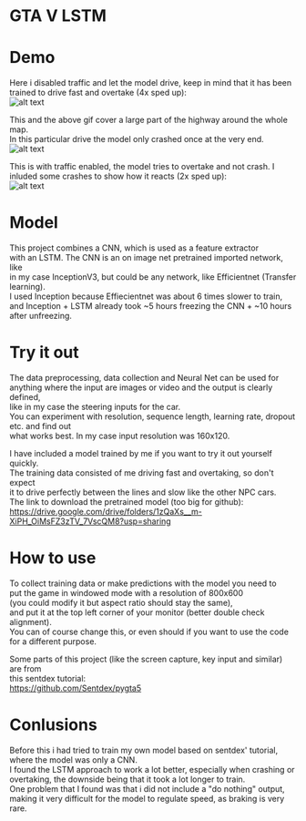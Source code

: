# GTA V LSTM


# Demo
Here i disabled traffic and let the model drive, keep in mind that it has been trained to drive fast and overtake (4x sped up):  
![alt text][gif1]  
  
This and the above gif cover a large part of the highway around the whole map.  
In this particular drive the model only crashed once at the very end.  
![alt text][gif2]  
  
This is with traffic enabled, the model tries to overtake and not crash. I inluded some crashes to show how it reacts (2x sped up):  
![alt text][gif3]  


# Model
This project combines a CNN, which is used as a feature extractor  
with an LSTM. The CNN is an on image net pretrained imported network, like  
in my case InceptionV3, but could be any network, like Efficientnet (Transfer learning).  
I used Inception because Effiecientnet was about 6 times slower to train,  
and Inception + LSTM already took ~5 hours freezing the CNN + ~10 hours after unfreezing.

# Try it out
The data preprocessing, data collection and Neural Net can be used for  
anything where the input are images or video and the output is clearly defined,  
like in my case the steering inputs for the car.  
You can experiment with resolution, sequence length, learning rate, dropout etc. and find out  
what works best. In my case input resolution was 160x120.  

I have included a model trained by me if you want to try it out yourself quickly.  
The training data consisted of me driving fast and overtaking, so don't expect  
it to drive perfectly between the lines and slow like the other NPC cars.  
The link to download the pretrained model (too big for github):  
https://drive.google.com/drive/folders/1zQaXs__m-XiPH_OiMsFZ3zTV_7VscQM8?usp=sharing

# How to use
To collect training data or make predictions with the model you need to  
put the game in windowed mode with a resolution of 800x600  
(you could modify it but aspect ratio should stay the same),  
and put it at the top left corner of your monitor (better double check alignment).  
You can of course change this, or even should if you want to use the code for a different purpose.

Some parts of this project (like the screen capture, key input and similar) are from  
this sentdex tutorial:  
https://github.com/Sentdex/pygta5

# Conlusions
Before this i had tried to train my own model based on sentdex' tutorial, where the model was only a CNN.  
I found the LSTM approach to work a lot better, especially when crashing or overtaking,
the downside being that it took a lot longer to train.  
One problem that I found was that i did not include a "do nothing" output,
making it very difficult for the model to regulate speed, as braking is very rare.  

[gif1]: https://github.com/EduardR02/GTA-V-LSTM/blob/main/gifs/first_drive_no_cars_4x.gif
[gif2]: https://github.com/EduardR02/GTA-V-LSTM/blob/main/gifs/second_drive_no_cars_4x.gif
[gif3]: https://github.com/EduardR02/GTA-V-LSTM/blob/main/gifs/with_cars_30fps.gif
